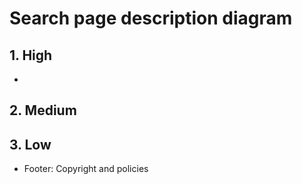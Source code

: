 # Search page description diagram

## 1. High

- 

## 2. Medium



## 3. Low

- Footer: Copyright and policies